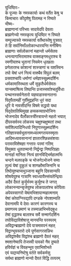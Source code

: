 युधिष्ठिरः-  
के पूज्याः के नमस्कार्याः कथं वर्तेत केषु च  
किमाचारः कीदृशेषु पितामह न रिष्यते  
भीष्मः-  
ब्राह्मणानां परिभवः सादयेदपि देवताः  
ब्राह्मणेभ्यो नमस्कृत्य युधिष्ठिर न रिष्यते  
सम्पूज्यास्ते नमस्कार्या वर्तेथास्तेषु पुत्रवत्  
ते हि सर्वानिमाँल्लोकान्धारयन्ति मनीषिणः  
ब्राह्मणाः सर्वलोकानां महान्तो धर्मसेतवः  
धनत्यागाभिरामाश्च वाक्सङ्गमधुराश्च ये  
रमणीयाश्च भूतानां नियमेन धृतव्रताः  
प्रणेतारश्च कोशानां शास्त्राणां च यशस्विनः  
तपो येषां धनं नित्यं वाक्चैव विपुलं बलम्  
प्रसवाश्चापि धर्माणां धर्मज्ञास्सूक्ष्मदर्शिनः  
धर्मकामास्स्थिता धर्मे सुकृतैर्धर्मसेवतः  
यान्समाश्रित्य तिष्ठन्ति प्रजास्सर्वाश्चतुर्विधाः  
पन्थानस्सर्वनेतारो यज्ञवाहास्सनातनाः  
पितृपैतामहीं गुर्वीमुद्वहन्ति धुरं सदा  
धुरि ये नावसीदन्ति विषमे सद्धयो यथा  
पितृदेवातिथिमुखा हव्यकव्याग्रभोजिनः  
भोजनादेव यैर्लोकास्त्रींस्त्रायन्ते महतो भयात्  
दीपस्सर्वस्य लोकस्य चक्षुश्चक्षुष्मतां तथा  
सर्वशिल्पादिनिधयो निपुणास्सूक्ष्मदर्शिनः  
गतिज्ञास्सर्वभूतानामध्यात्मगतयस्स्मृताः  
आदिमध्यावसानानां ज्ञातारश्छिन्नसंशयाः  
परावरविशेषज्ञा गन्तारः परमां गतिम्  
विमुक्ता धूतपाप्मानो निर्द्वन्द्वा निष्परिग्रहाः  
मानार्हा मानिता नित्यं ज्ञानविद्भिर्महात्मभिः  
चन्दने मलपङ्के च भोजनेऽभोजने समाः  
तुल्यं येषां दुकूलं च शाणक्षौमाजिनानि च  
तिष्ठेयुश्चाप्यभुञ्जाना बहूनि दिवसान्यपि  
शोषयेयुश्च गात्राणि स्वाध्यायैस्संयतेन्द्रियाः  
अदैवं दैवतं कुर्युर्भस्म कुर्युश्च ते जगत्  
लोकानन्यान्सृजेयुश्च लोकपालांश्च कोपिताः  
अपेयस्सागरो येषामभिशापान्महात्मनाम्  
येषां कोपाग्निरद्यापि दण्डके नोपशाम्यति  
देवानामपि ये देवाः कारणं कारणस्य च  
प्रमाणस्य प्रमाणं च तस्मान्नाभिभवेद्बुधः  
तेषां वृद्धाश्च बालाश्च सर्वे सन्मार्गदर्शिनः  
तपोविद्याविशेषात्तु मानयन्ति परस्परम्  
अविद्वान्ब्राह्मणो देये पात्रमावपनं महत्  
विद्वान्भूयस्तरो दये पूर्णसागरसन्निभः  
अविद्वांश्चैव विद्वांश्च ब्राह्मणो दैवतं महत्  
श्मशानेष्वापि तेजस्वी पावको नैव दुष्यते  
हविर्यज्ञं च विवहन्भूय एवाभिशोभते  
एवं यद्यप्यनिष्टेषु वर्तते सर्वकर्मसु  
सर्वथा ब्राह्मणो मान्यो दैवतं विद्धि तत्परम्  
